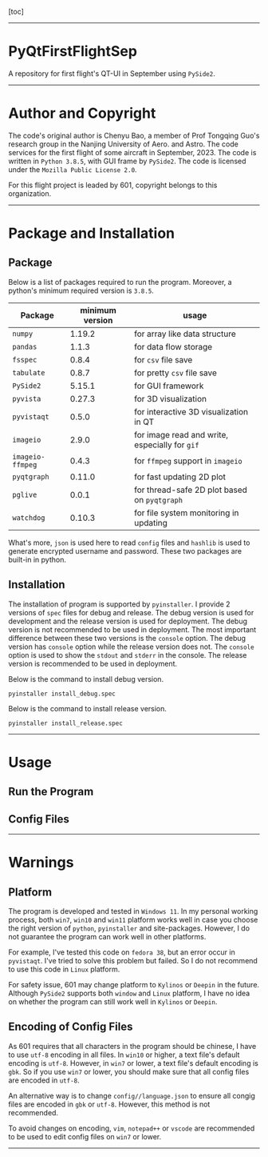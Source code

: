 [toc]

---

# PyQtFirstFlightSep

A repository for first flight's QT-UI in September using `PySide2`.

---

# Author and Copyright

The code's original author is Chenyu Bao, a member of Prof Tongqing Guo's research group in the Nanjing University of Aero. and Astro. The code services for the first flight of some aircraft in September, 2023. The code is written in `Python 3.8.5`, with GUI frame by `PySide2`. The code is licensed under the `Mozilla Public License 2.0`.

For this flight project is leaded by 601, copyright belongs to this organization.

---

# Package and Installation

## Package

Below is a list of packages required to run the program. Moreover, a python's minimum required version is `3.8.5`.

| Package | minimum version | usage |
| - | - | - |
| `numpy` | 1.19.2 | for array like data structure |
| `pandas` | 1.1.3 | for data flow storage |
| `fsspec` | 0.8.4 | for `csv` file save |
| `tabulate` | 0.8.7 | for pretty `csv` file save |
| `PySide2` | 5.15.1 | for GUI framework |
| `pyvista` | 0.27.3 | for 3D visualization |
| `pyvistaqt` | 0.5.0 | for interactive 3D visualization in QT |
| `imageio` | 2.9.0 | for image read and write, especially for `gif` |
| `imageio-ffmpeg` | 0.4.3 | for `ffmpeg` support in `imageio` |
| `pyqtgraph` | 0.11.0 | for fast updating 2D plot |
| `pglive` | 0.0.1 | for thread-safe 2D plot based on `pyqtgraph` |
| `watchdog` | 0.10.3 | for file system monitoring in updating |

What's more, `json` is used here to read `config` files and `hashlib` is used to generate encrypted username and password. These two packages are built-in in python.

## Installation

The installation of program is supported by `pyinstaller`. I provide 2 versions of `spec` files for debug and release. The debug version is used for development and the release version is used for deployment. The debug version is not recommended to be used in deployment. The most important difference between these two versions is the `console` option. The debug version has `console` option while the release version does not. The `console` option is used to show the `stdout` and `stderr` in the console. The release version is recommended to be used in deployment.

Below is the command to install debug version.

```shell
pyinstaller install_debug.spec
```

Below is the command to install release version.

```shell
pyinstaller install_release.spec
```

---

# Usage

## Run the Program

## Config Files

---

# Warnings

## Platform

The program is developed and tested in `Windows 11`. In my personal working process, both `win7`, `win10` and `win11` platform works well in case you choose the right version of `python`, `pyinstaller` and site-packages. However, I do not guarantee the program can work well in other platforms.

For example, I've tested this code on `fedora 38`, but an error occur in `pyvistaqt`. I've tried to solve this problem but failed. So I do not recommend to use this code in `Linux` platform.

For safety issue, 601 may change platform to `Kylinos` or `Deepin` in the future. Although `PySide2` supports both `window` and `Linux` platform, I have no idea on whether the program can still work well in `Kylinos` or `Deepin`.

## Encoding of Config Files

As 601 requires that all characters in the program should be chinese, I have to use `utf-8` encoding in all files. In `win10` or higher, a text file's default encoding is `utf-8`. However, in `win7` or lower, a text file's default encoding is `gbk`. So if you use `win7` or lower, you should make sure that all config files are encoded in `utf-8`.

An alternative way is to change `config//language.json` to ensure all congig files are encoded in `gbk` or `utf-8`. However, this method is not recommended.

To avoid changes on encoding, `vim`, `notepad++` or `vscode` are recommended to be used to edit config files on `win7` or lower.

---
